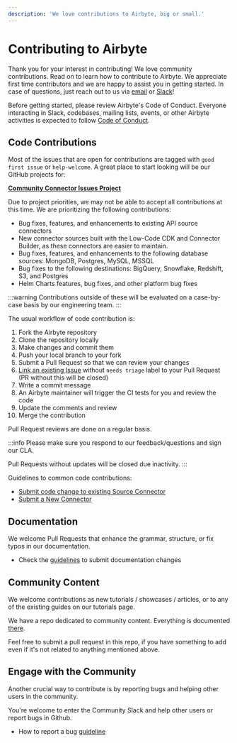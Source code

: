```yaml
---
description: 'We love contributions to Airbyte, big or small.'
---
```


# Contributing to Airbyte

Thank you for your interest in contributing! We love community contributions. 
Read on to learn how to contribute to Airbyte.
We appreciate first time contributors and we are happy to assist you in getting started. In case of questions, just reach out to us via [email](mailto:hey@airbyte.io) or [Slack](https://slack.airbyte.io)!

Before getting started, please review Airbyte's Code of Conduct. Everyone interacting in Slack, codebases, mailing lists, events, or other Airbyte activities is expected to follow [Code of Conduct](../project-overview/code-of-conduct.md).

## Code Contributions

Most of the issues that are open for contributions are tagged with `good first issue` or `help-welcome`. 
A great place to start looking will be our GitHub projects for:

[**Community Connector Issues Project**](https://github.com/orgs/airbytehq/projects/50)

Due to project priorities, we may not be able to accept all contributions at this time. 
We are prioritizing the following contributions: 
* Bug fixes, features, and enhancements to existing API source connectors
* New connector sources built with the Low-Code CDK and Connector Builder, as these connectors are easier to maintain.
* Bug fixes, features, and enhancements to the following database sources: MongoDB, Postgres, MySQL, MSSQL
* Bug fixes to the following destinations: BigQuery, Snowflake, Redshift, S3, and Postgres
* Helm Charts features, bug fixes, and other platform bug fixes


:::warning
Contributions outside of these will be evaluated on a case-by-case basis by our engineering team.
:::

The usual workflow of code contribution is:
1. Fork the Airbyte repository
2. Clone the repository locally
3. Make changes and commit them
4. Push your local branch to your fork
5. Submit a Pull Request so that we can review your changes
6. [Link an existing Issue](https://docs.github.com/en/issues/tracking-your-work-with-issues/linking-a-pull-request-to-an-issue) without `needs triage` label to your Pull Request (PR without this will be closed)
7. Write a commit message
8. An Airbyte maintainer will trigger the CI tests for you and review the code
9. Update the comments and review
10. Merge the contribution

Pull Request reviews are done on a regular basis. 

:::info
Please make sure you respond to our feedback/questions and sign our CLA.

Pull Requests without updates will be closed due inactivity.
:::

Guidelines to common code contributions:
- [Submit code change to existing Source Connector](change-cdk-connector.md)
- [Submit a New Connector](submit-new-connector.md)

## Documentation

We welcome Pull Requests that enhance the grammar, structure, or fix typos in our documentation.

- Check the [guidelines](writing-docs.md) to submit documentation changes

## Community Content

We welcome contributions as new tutorials / showcases / articles, or to any of the existing guides on our tutorials page.

We have a repo dedicated to community content. Everything is documented [there](https://github.com/airbytehq/community-content/).

Feel free to submit a pull request in this repo, if you have something to add even if it's not related to anything mentioned above.

## Engage with the Community

Another crucial way to contribute is by reporting bugs and helping other users in the community.

You're welcome to enter the Community Slack and help other users or report bugs in Github.

- How to report a bug [guideline](issues-and-requests.md)
